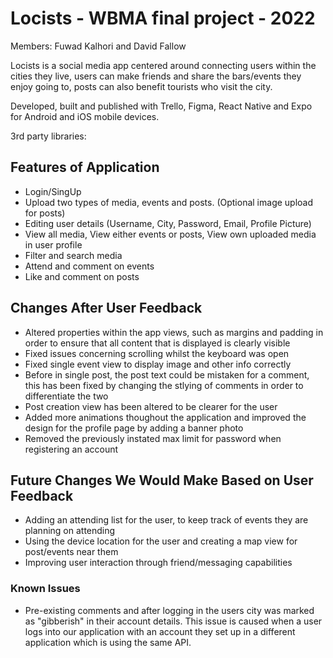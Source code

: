 # Locists - WBMA final project - 2022
Members: Fuwad Kalhori and  David Fallow

Locists is a social media app centered around connecting users within the cities they live, users can make friends and share the bars/events they enjoy going to, posts can also benefit tourists who visit the city.

Developed, built and published with Trello, Figma, React Native and Expo for Android and iOS mobile devices.

3rd party libraries:

## Features of Application
- Login/SingUp
- Upload two types of media, events and posts. (Optional image upload for posts)
- Editing user details (Username, City, Password, Email, Profile Picture)
- View all media, View either events or posts, View own uploaded media in user profile
- Filter and search media
- Attend and comment on events
- Like and comment on posts

## Changes After User Feedback

- Altered properties within the app views, such as margins and padding in order to ensure that all content that is displayed is clearly visible
- Fixed issues concerning scrolling whilst the keyboard was open
- Fixed single event view to display image and other info correctly
- Before in single post, the post text could be mistaken for a comment, this has been fixed by changing the stlying of comments in order to differentiate the two
- Post creation view has been altered to be clearer for the user
- Added more animations thoughout the application and improved the design for the profile page by adding a banner photo
- Removed the previously instated max limit for password when registering an account

## Future Changes We Would Make Based on User Feedback
- Adding an attending list for the user, to keep track of events they are planning on attending
- Using the device location for the user and creating a map view for post/events near them
- Improving user interaction through friend/messaging capabilities

### Known Issues
- Pre-existing comments and after logging in the users city was marked as "gibberish" in their account details. This issue is caused when a user logs into our application with an account they set up in a different application which is using the same API.
